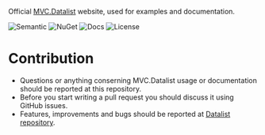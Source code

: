 Official [MVC.Datalist](http://mvc-datalist.azurewebsites.net/) website, used for examples and documentation.

![Semantic](https://img.shields.io/badge/sem-ver-lightgrey.svg?style=plastic)
![NuGet](https://img.shields.io/nuget/v/Datalist.svg?style=plastic)
![Docs](https://img.shields.io/github/release/NonFactors/MVC5.Datalist.Web.svg?style=plastic&label=docs)
![License](https://img.shields.io/badge/license-MIT-green.svg?style=plastic)

# Contribution
- Questions or anything conserning MVC.Datalist usage or documentation should be reported at this repository.
- Before you start writing a pull request you should discuss it using GitHub issues.
- Features, improvements and bugs should be reported at [Datalist repository](https://github.com/NonFactors/MVC5.Datalist).
